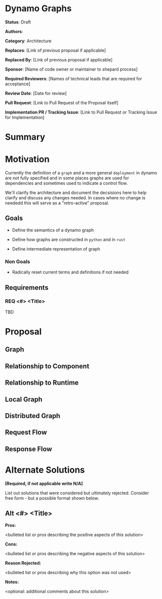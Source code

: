 # Dynamo Graphs

**Status**: Draft 

**Authors**: 

**Category**: Architecture 

**Replaces**: [Link of previous proposal if applicable] 

**Replaced By**: [Link of previous proposal if applicable] 

**Sponsor**: [Name of code owner or maintainer to shepard process]

**Required Reviewers**: [Names of technical leads that are required for acceptance]

**Review Date**: [Date for review]

**Pull Request**: [Link to Pull Request of the Proposal itself]

**Implementation PR / Tracking Issue**: [Link to Pull Request or Tracking Issue for Implementation]

# Summary


# Motivation

Currently the definition of a `graph` and a more general `deployment`
in dynamo are not fully specified and in some places graphs are used
for dependencies and sometimes used to indicate a control flow. 

We'll clarify the architecture and document the decsisions here to
help clarify and discuss any changes needed. In cases where no change
is neededd this will serve as a "retro-active" proposal.


## Goals

* Define the semantics of a dynamo graph

* Define how graphs are constructed in `python` and in `rust` 

* Define intermediate representation of graph 


### Non Goals

* Radically reset current terms and definitions if not needed

## Requirements

### REQ \<\#\> \<Title\>

TBD

# Proposal

## Graph

## Relationship to Component

## Relationship to Runtime

## Local Graph

## Distributed Graph

## Request Flow 

## Response Flow


# Alternate Solutions

**\[Required, if not applicable write N/A\]**

List out solutions that were considered but ultimately rejected. Consider free form \- but a possible format shown below.

## Alt \<\#\> \<Title\>

**Pros:**

\<bulleted list or pros describing the positive aspects of this solution\>

**Cons:**

\<bulleted list or pros describing the negative aspects of this solution\>

**Reason Rejected:**

\<bulleted list or pros describing why this option was not used\>

**Notes:**

\<optional: additional comments about this solution\>

